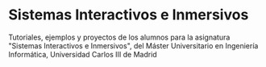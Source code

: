 # Sistemas Interactivos e Inmersivos
Tutoriales, ejemplos y proyectos de los alumnos para la asignatura "Sistemas Interactivos e Inmersivos", del Máster Universitario en Ingeniería Informática, Universidad Carlos III de Madrid
